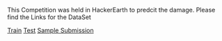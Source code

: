 
This Competition was held in HackerEarth to predcit the damage. Please find the Links for the DataSet

[Train](https://drive.google.com/open?id=1pckHzxX9AjMk912gH0S3Hgz3KDzKvcmW)
[Test](https://drive.google.com/open?id=1XbOYieyizg6XH8W9r7B21-x5wj8rYtZ6)
[Sample Submission](https://drive.google.com/open?id=1_sDqeryIAgyAdbBO3VrvcBGG7-5M2vm7)
